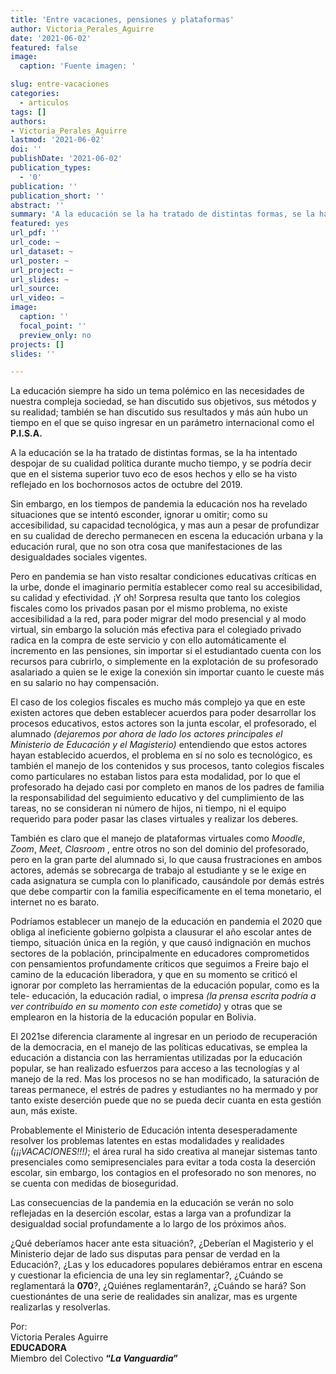 ```yaml
---
title: 'Entre vacaciones, pensiones y plataformas'
author: Victoria_Perales_Aguirre
date: '2021-06-02'
featured: false
image:
  caption: 'Fuente imagen: '

slug: entre-vacaciones
categories:
  - articulos
tags: []
authors:
- Victoria_Perales_Aguirre
lastmod: '2021-06-02'
doi: ''
publishDate: '2021-06-02'
publication_types:
  - '0'
publication: ''
publication_short: ''
abstract: ''
summary: 'A la educación se la ha tratado de distintas formas, se la ha intentado despojar de su cualidad política durante mucho tiempo, y se podría decir que en el sistema superior tuvo eco de esos hechos'
featured: yes
url_pdf: ''
url_code: ~
url_dataset: ~
url_poster: ~
url_project: ~
url_slides: ~
url_source: 
url_video: ~
image:
  caption: ''
  focal_point: ''
  preview_only: no
projects: []
slides: ''

---
```

La educación siempre ha sido un tema polémico en las necesidades de nuestra compleja sociedad, se han discutido sus objetivos, sus métodos y su realidad; también se han discutido sus resultados y más aún hubo un tiempo en el que se quiso ingresar en un parámetro internacional como el **P.I.S.A.**

A la educación se la ha tratado de distintas formas, se la ha intentado despojar de su cualidad política durante mucho tiempo, y se podría decir que en el sistema superior tuvo eco de esos hechos y ello se ha visto reflejado en los bochornosos actos de octubre del 2019.

Sin embargo, en los tiempos de pandemia la educación nos ha revelado situaciones que se intentó esconder, ignorar u omitir; como su accesibilidad, su capacidad tecnológica, y mas aun a pesar de profundizar en su cualidad de derecho permanecen en escena la educación urbana y la educación rural, que no son otra cosa que manifestaciones de las desigualdades sociales vigentes.

Pero en pandemia se han visto resaltar condiciones educativas críticas en la urbe, donde el imaginario permitía establecer como real su accesibilidad, su calidad y efectividad.  ¡Y oh! Sorpresa resulta que tanto los colegios fiscales como los privados pasan por el mismo problema, no existe accesibilidad a la red, para poder migrar del modo presencial y al modo virtual, sin embargo la solución más efectiva para el colegiado privado radica en la compra de este servicio y con ello automáticamente el incremento en las pensiones, sin importar si el estudiantado cuenta con los recursos para cubrirlo, o simplemente en la explotación de su profesorado asalariado a quien se le exige la conexión sin importar cuanto le cueste más en su salario no hay compensación.

El caso de los colegios fiscales es mucho más complejo ya que en este existen actores que deben establecer acuerdos para poder desarrollar los procesos educativos, estos actores son la junta escolar, el profesorado, el alumnado *(dejaremos por ahora de lado los actores principales el Ministerio de Educación y el Magisterio)* entendiendo que estos actores hayan establecido acuerdos, el problema en sí no solo es tecnológico, es también el manejo de los contenidos y sus procesos, tanto colegios fiscales como particulares no estaban listos para esta modalidad, por lo  que el profesorado ha dejado casi por completo en manos de los padres de familia la responsabilidad del seguimiento educativo y del cumplimiento de las tareas, no se consideran ni número de hijos, ni tiempo, ni el equipo requerido para poder pasar las clases virtuales y realizar los deberes.

También es claro que el manejo de plataformas virtuales como *Moodle*, *Zoom*, *Meet*, *Clasroom* , entre otros no son del dominio del profesorado, pero en la gran parte del  alumnado si, lo que causa frustraciones en ambos actores, además se sobrecarga de trabajo al estudiante y se le exige en cada asignatura se cumpla con lo planificado, causándole por demás estrés que debe compartir con la familia específicamente en el tema monetario, el internet no es barato.

Podríamos establecer un manejo de la educación en pandemia el 2020 que obliga al ineficiente gobierno golpista a clausurar el año escolar antes de tiempo, situación única en la región, y que causó indignación en muchos sectores de la población, principalmente en educadores comprometidos con pensamientos profundamente críticos que seguimos a Freire bajo el camino de la educación liberadora, y que en su momento se criticó el ignorar por completo las herramientas de la educación popular, como es la tele- educación, la educación radial, o impresa *(la prensa escrita podría a ver contribuido en su momento con este cometido)* y otras que se emplearon en la historia de la educación popular en Bolivia.

El 2021se diferencia claramente al ingresar en un periodo de recuperación de la democracia, en el manejo de las políticas educativas, se emplea la educación a distancia con las herramientas utilizadas por la educación popular, se han realizado esfuerzos para acceso a las tecnologías y al manejo de la red. Mas los procesos no se han modificado, la saturación de tareas permanece, el estrés de padres y estudiantes no ha mermado y por tanto existe deserción puede que no se pueda decir cuanta en esta gestión aun, más existe.

Probablemente el Ministerio de Educación intenta desesperadamente resolver los problemas latentes en estas modalidades y realidades *(¡¡¡VACACIONES!!!)*; el área rural ha sido creativa al manejar sistemas tanto presenciales como semipresenciales para evitar a toda costa la deserción escolar, sin embargo, los contagios en el profesorado no son menores, no se cuenta con medidas de bioseguridad.

Las consecuencias de la pandemia en la educación se verán no solo reflejadas en la deserción escolar, estas a larga van a profundizar la desigualdad social profundamente a lo largo de los próximos años.

¿Qué deberíamos hacer ante esta situación?, ¿Deberían el Magisterio y el Ministerio dejar de lado sus disputas para pensar de verdad en la Educación?, ¿Las y los educadores populares debiéramos entrar en escena y cuestionar la eficiencia de una ley sin reglamentar?, ¿Cuándo se reglamentará la **070**?, ¿Quiénes reglamentarán?, ¿Cuándo se hará?
Son cuestionántes de una serie de realidades sin analizar, mas es urgente realizarlas y resolverlas.

Por:<br>
Victoria Perales Aguirre<br>
**EDUCADORA**<br>
Miembro del Colectivo **“*La Vanguardia*”**
